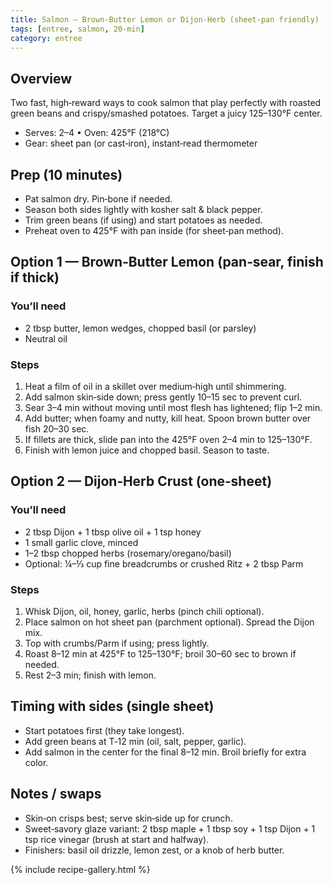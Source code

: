 ```yaml
---
title: Salmon — Brown‑Butter Lemon or Dijon‑Herb (sheet‑pan friendly)
tags: [entree, salmon, 20‑min]
category: entree
---
```


## Overview
Two fast, high‑reward ways to cook salmon that play perfectly with roasted green beans and crispy/smashed potatoes. Target a juicy 125–130°F center.

- Serves: 2–4 • Oven: 425°F (218°C)
- Gear: sheet pan (or cast‑iron), instant‑read thermometer

## Prep (10 minutes)
- Pat salmon dry. Pin‑bone if needed.
- Season both sides lightly with kosher salt & black pepper.
- Trim green beans (if using) and start potatoes as needed.
- Preheat oven to 425°F with pan inside (for sheet‑pan method).

## Option 1 — Brown‑Butter Lemon (pan‑sear, finish if thick)
### You’ll need
- 2 tbsp butter, lemon wedges, chopped basil (or parsley)
- Neutral oil

### Steps
1. Heat a film of oil in a skillet over medium‑high until shimmering.
2. Add salmon skin‑side down; press gently 10–15 sec to prevent curl.
3. Sear 3–4 min without moving until most flesh has lightened; flip 1–2 min.
4. Add butter; when foamy and nutty, kill heat. Spoon brown butter over fish 20–30 sec.
5. If fillets are thick, slide pan into the 425°F oven 2–4 min to 125–130°F.
6. Finish with lemon juice and chopped basil. Season to taste.

## Option 2 — Dijon‑Herb Crust (one‑sheet)
### You’ll need
- 2 tbsp Dijon + 1 tbsp olive oil + 1 tsp honey
- 1 small garlic clove, minced
- 1–2 tbsp chopped herbs (rosemary/oregano/basil)
- Optional: ¼–⅓ cup fine breadcrumbs or crushed Ritz + 2 tbsp Parm

### Steps
1. Whisk Dijon, oil, honey, garlic, herbs (pinch chili optional).
2. Place salmon on hot sheet pan (parchment optional). Spread the Dijon mix.
3. Top with crumbs/Parm if using; press lightly.
4. Roast 8–12 min at 425°F to 125–130°F; broil 30–60 sec to brown if needed.
5. Rest 2–3 min; finish with lemon.

## Timing with sides (single sheet)
- Start potatoes first (they take longest).
- Add green beans at T‑12 min (oil, salt, pepper, garlic).
- Add salmon in the center for the final 8–12 min. Broil briefly for extra color.

## Notes / swaps
- Skin‑on crisps best; serve skin‑side up for crunch.
- Sweet‑savory glaze variant: 2 tbsp maple + 1 tbsp soy + 1 tsp Dijon + 1 tsp rice vinegar (brush at start and halfway).
- Finishers: basil oil drizzle, lemon zest, or a knob of herb butter.

{% include recipe-gallery.html %}
